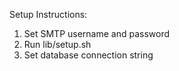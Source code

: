 Setup Instructions:

1) Set SMTP username and password
2) Run lib/setup.sh
3) Set database connection string
